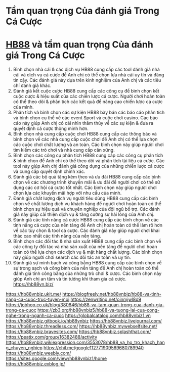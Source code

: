 # Tầm quan trọng Của đánh giá Trong Cá Cược
# [HB88](https://hb88vn.biz/) và tầm quan trọng Của đánh giá Trong Cá Cược
1. Bình chọn nhà cái & các dịch vụ
HB88 cung cấp các tool đánh giá nhà cái và dịch vụ cá cược để Anh chị có thể chọn lựa nhà cái uy tín và đáng tin cậy. Các đánh giá này dựa trên kinh nghiệm của Anh chị và các tiêu chí đánh giá khác.
2. Đánh giá kết cuộc cược
HB88 cung cấp các công cụ để bình chọn kết cuộc cược & hiệu suất của các chiến lược cá cược. Người chơi hoàn toàn có thể theo dõi & phân tích các kết quả để nâng cao chiến lược cá cược của mình.
3. Phân tích và bình chọn các sự kiện
HB88 bày bán các báo cáo phân tích và bình chọn cụ thể về các event Sport và cuộc chơi casino. Các báo cáo này giúp Anh chị có cái nhìn thâm thúy về các sự kiện & đưa ra quyết định cá cược thông minh hơn.
4. Bình chọn nhà cung cấp cuộc chơi
HB88 cung cấp các thông báo và bình chọn về các nhà cung cấp cuộc chơi để Anh chị có thể lựa chọn các cuộc chơi chất lượng và an toàn. Các bình chọn này giúp người chơi tìm kiếm các trò chơi và nhà cung cấp cân xứng.
5. Bình chọn các công cụ phân tích
HB88 cung cấp các công cụ phân tích & bình chọn để Anh chị có thể theo dõi và phân tích tài liệu cá cược. Các tool này giúp Anh chị đánh giá công dụng của những chiến lược cá cược và cung cấp quyết định chính xác.
6. Đánh giá các bộ quà tặng kèm theo và ưu đãi
HB88 cung cấp các bình chọn về các chương trình khuyến mãi & ưu đãi để người chơi có thể sử dụng các cơ hội cá cược tốt nhất. Các bình chọn này giúp người chơi chọn lựa các khuyến mãi hợp với nhu cầu của mình.
7. Đánh giá chất lượng dịch vụ người tiêu dùng
HB88 cung cấp các bình chọn về chất lượng dịch vụ khách hàng để người chơi hoàn toàn có thể bình chọn sự hiệu quả và chuyên nghiệp của đội ngũ bổ trợ. Các đánh giá này giúp cải thiện dịch vụ & tăng cường sự hài lòng của Anh chị.
8. Đánh giá các tính năng cá cược
HB88 cung cấp các bình chọn về các tính năng cá cược của nền tảng để Anh chị hoàn toàn có thể làm rõ hơn về các tùy chọn & tool cá cược. Các đánh giá này giúp người chơi khai thác cao nhất các tính năng của nền tảng.
9. Bình chọn các đối tác & nhà sản xuất
HB88 cung cấp các bình chọn về các công ty đối tác và nhà sản xuất của nền tảng để người chơi hoàn toàn có thể lựa chọn các dịch vụ & mặt hàng chất lượng. Các bình chọn này giúp người chơi search các đối tác an toàn và uy tín.
10. Đánh giá sự minh bạch và công bằng
HB88 cung cấp các bình chọn về sự trong sạch và công bình của nền tảng để Anh chị hoàn toàn có thể đánh giá tính công bằng của những trò chơi & cược. Các bình chọn này giúp Anh chị an tâm và tin tưởng khi tham gia cá cược.
https://hb88vn.biz/ 

https://hb88vnbiz.ukit.me/
https://blogfreely.net/hb88vnbiz/hb88-va-tinh-nang-ca-cuoc-truc-tuyen-moi
https://zenwriting.net/oinmjwl8d9
https://jobhop.co.uk/blog/380846/hb88-va-tam-quan-trong-cua-danh-gia-trong-ca-cuoc
https://zb3.org/hb88vnbiz5/hb88-va-tuong-lai-cua-cong-nghe-trong-nganh-ca-cuoc
https://globalcatalog.com/hb88vnbiz1.vn
https://hb88vnbiz.gitbook.io/hb88vnbiz
https://hb88vnbiz.livejournal.com/
https://hb88vnbiz.threadless.com/
https://hb88vnbiz.mywebselfsite.net/
https://hb88vnbiz.bravesites.com/
https://hb88vnbiz.splashthat.com/
https://peatix.com/group/16382488/activity
https://hb88vnbiz.wikiexpression.com/3553078/hb88_va_ho_tro_khach_hang_chuyen_nghiep
https://chil.me/google112771909569680789940
https://hb88vnbiz.weebly.com/
https://sites.google.com/view/hb88vnbiz1/home
https://hb88vnbiz.exblog.jp/